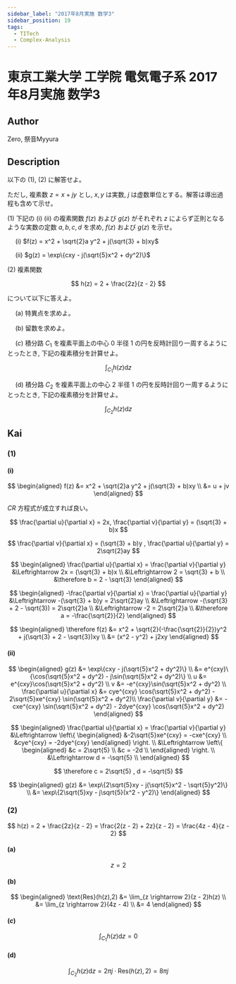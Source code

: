 ```yaml
---
sidebar_label: "2017年8月実施 数学3"
sidebar_position: 19
tags:
  - TITech
  - Complex-Analysis
---
```

# 東京工業大学 工学院 電気電子系 2017年8月実施 数学3


## **Author**
Zero, 祭音Myyura

## **Description**
以下の (1), (2) に解答せよ。

ただし, 複素数 $z = x + jy$ とし, $x,y$ は実数, $j$ は虚数単位とする。解答は導出過程も含めて示せ。

(1) 下記の (i) (ii) の複素関数 $f(z)$ および $g(z)$ がそれぞれ $z$ によらず正則となるような実数の定数 $a,b,c,d$ を求め, $f(z)$ および $g(z)$ を示せ。

&emsp; (i) $f(z) = x^2 + \sqrt{2}a y^2 + j(\sqrt{3} + b)xy$

&emsp; (ii) $g(z) = \exp\{cxy - j(\sqrt{5}x^2 + dy^2)\}$

(2) 複素関数

$$
h(z) = 2 + \frac{2z}{z - 2}
$$

について以下に答えよ。

&emsp; (a) 特異点を求めよ。

&emsp; (b) 留数を求めよ。

&emsp; ($c$) 積分路 $C_1$ を複素平面上の中心 $0$ 半径 $1$ の円を反時計回り一周するようにとったとき, 下記の複素積分を計算せよ。

$$
\int_{C_1}h(z)\text{d}z
$$

&emsp; (d) 積分路 $C_2$ を複素平面上の中心 $2$ 半径 $1$ の円を反時計回り一周するようにとったとき, 下記の複素積分を計算せよ。

$$
\int_{C_2}h(z)\text{d}z
$$

## **Kai** 
### (1)
#### (i)

$$
\begin{aligned}
f(z) &= x^2 + \sqrt{2}a y^2 + j(\sqrt{3} + b)xy \\
&= u + jv
\end{aligned}
$$

$CR$ 方程式が成立すれば良い。

$$
\frac{\partial u}{\partial x} = 2x, \frac{\partial v}{\partial y} = (\sqrt{3} + b)x
$$

$$
\frac{\partial v}{\partial x} = (\sqrt{3} + b)y , \frac{\partial u}{\partial y} = 2\sqrt{2}ay
$$

$$
\begin{aligned}
\frac{\partial u}{\partial x} = \frac{\partial v}{\partial y} &\Leftrightarrow  2x = (\sqrt{3} + b)x \\
&\Leftrightarrow 2 = \sqrt{3} + b \\
&\therefore b = 2 - \sqrt{3}
\end{aligned}
$$

$$
\begin{aligned}
-\frac{\partial v}{\partial x} = \frac{\partial u}{\partial y} &\Leftrightarrow -(\sqrt{3} + b)y = 2\sqrt{2}ay \\
&\Leftrightarrow -(\sqrt{3} + 2 - \sqrt{3}) = 2\sqrt{2}a \\
&\Leftrightarrow -2 = 2\sqrt{2}a \\
&\therefore a = -\frac{\sqrt{2}}{2}
\end{aligned}
$$

$$
\begin{aligned}
\therefore f(z) &= x^2 + \sqrt{2}(-\frac{\sqrt{2}}{2})y^2 + j(\sqrt{3} + 2 - \sqrt{3})xy \\
&= (x^2 - y^2) + j2xy
\end{aligned}
$$

#### (ii)

$$
\begin{aligned}
g(z) &= \exp\{cxy - j(\sqrt{5}x^2 + dy^2)\} \\
&= e^{cxy}\{\cos(\sqrt{5}x^2 + dy^2) - j\sin(\sqrt{5}x^2 + dy^2)\} \\
u &= e^{cxy}\cos(\sqrt{5}x^2 + dy^2) \\
v &= -e^{cxy}\sin(\sqrt{5}x^2 + dy^2) \\
\frac{\partial u}{\partial x} &= cye^{cxy} \cos(\sqrt{5}x^2 + dy^2) - 2\sqrt{5}xe^{cxy} \sin(\sqrt{5}x^2 + dy^2)\\
\frac{\partial v}{\partial y} &= -cxe^{cxy} \sin(\sqrt{5}x^2 + dy^2) - 2dye^{cxy} \cos(\sqrt{5}x^2 + dy^2)
\end{aligned}
$$

$$
\begin{aligned}
\frac{\partial u}{\partial x} = \frac{\partial v}{\partial y} &\Leftrightarrow   
\left\{
\begin{aligned}
&-2\sqrt{5}xe^{cxy} = -cxe^{cxy} \\
&cye^{cxy} = -2dye^{cxy} 
\end{aligned}
\right. \\
&\Leftrightarrow
\left\{
\begin{aligned}
&c = 2\sqrt{5} \\
&c = -2d \\
\end{aligned}
\right. \\
&\Leftrightarrow
d = -\sqrt{5} \\
\end{aligned}
$$

$$
\therefore c = 2\sqrt{5} , d = -\sqrt{5}
$$

$$
\begin{aligned}
g(z) &= \exp\{2\sqrt{5}xy - j(\sqrt{5}x^2 - \sqrt{5}y^2)\} \\
&= \exp\{2\sqrt{5}xy - j\sqrt{5}(x^2 - y^2)\} 
\end{aligned}
$$

### (2)

$$
h(z) = 2 + \frac{2z}{z - 2} = \frac{2(z - 2) + 2z}{z - 2} = \frac{4z - 4}{z - 2}
$$

#### (a)

$$
z = 2
$$

#### (b)

$$
\begin{aligned}
\text{Res}(h(z),2) &= \lim_{z \rightarrow 2}(z - 2)h(z) \\
&= \lim_{z \rightarrow 2}(4z - 4) \\
&= 4
\end{aligned}
$$

#### ($c$)

$$
\int_{C_1} h(z)\text{d}z = 0
$$

#### (d) 

$$
\int_{C_2}h(z)\text{d}z = 2\pi j \cdot \text{Res}(h(z),2) = 8\pi j
$$